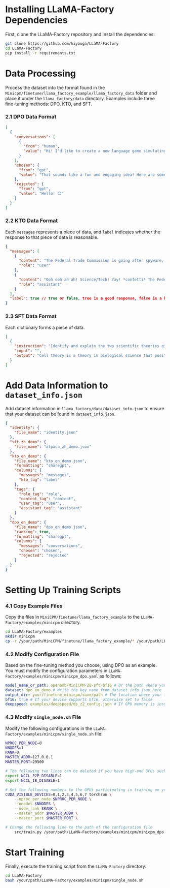 # Installing LLaMA-Factory Dependencies

First, clone the LLaMA-Factory repository and install the dependencies:
```sh
git clone https://github.com/hiyouga/LLaMA-Factory
cd LLaMA-Factory
pip install -r requirements.txt
```

# Data Processing

Process the dataset into the format found in the `Minicpm/finetune/llama_factory_example/llama_factory_data` folder and place it under the `llama_factory/data` directory. Examples include three fine-tuning methods: DPO, KTO, and SFT.

### 2.1 DPO Data Format
```json
[
  {
    "conversations": [
      {
        "from": "human",
        "value": "Hi! I'd like to create a new language game simulating the first person perspective of a character named Angela."
      }
    ],
    "chosen": {
      "from": "gpt",
      "value": "That sounds like a fun and engaging idea! Here are some tips to help you create the game:\n1. Start with the character's name and background: "
    },
    "rejected": {
      "from": "gpt",
      "value": "Hello! 😊"
    }
  }
]
```

### 2.2 KTO Data Format
Each `messages` represents a piece of data, and `label` indicates whether the response to that piece of data is reasonable.
```json
{
  "messages": [
    {
      "content": "The Federal Trade Commission is going after spyware, bits of computer code that install themselves on the computers of Internet users to track or disrupt their online activities.\nQ: Which is the best summary of this article?\nPick your answer from:\n(A). World\n(B). Sports\n(C). Business\n(D). Science/Tech\nI think the answer is",
      "role": "user"
    },
    {
      "content": "Ooh ooh ah ah! Science/Tech! Yay! *confetti* The Federal Trade Commission is talking about spyware, which is like a little computer bug that can watch what you do on your computer without you knowing. It's like a secret agent, but not a nice one! *gasp* The FTC wants to stop the spyware from doing its thing, so they're going after it! *cheer* Woohoo!",
      "role": "assistant"
    }
  ],
  "label": true // true or false, true is a good response, false is a bad response
}
```

### 2.3 SFT Data Format
Each dictionary forms a piece of data.
```json
[
  {
    "instruction": "Identify and explain the two scientific theories given in the list: cell theory and heliocentrism.",
    "input": "",
    "output": "Cell theory is a theory in biological science that posits all living organisms are composed of tiny fundamental units called cells. This is a foundational theory in biology, suggesting that cells are the basic structural and functional units of all living things, and that all living beings are made up of one or more cells, which can only arise through cell division. This theory was first proposed by Schleiden, Schwann, and Virchow in 1839.\n\nHeliocentrism refers to the theory that the Sun is at the center of the solar system, meaning that planets revolve around the Sun. This theory challenged the traditional geocentric view, which held that Earth was the center of the universe. The proponent of heliocentrism was Nicolaus Copernicus, who published his work 'De revolutionibus orbium coelestium' (On the Revolutions of the Celestial Spheres) in the early 16th century, outlining the model of planets orbiting the Sun, making a significant contribution to the development of astronomy."
  }
]
```

# Add Data Information to `dataset_info.json`

Add dataset information in `llama_factory/data/dataset_info.json` to ensure that your dataset can be found in `dataset_info.json`.
```json
{
  "identity": {
    "file_name": "identity.json"
  },
  "sft_zh_demo": {
    "file_name": "alpaca_zh_demo.json"
  },
  "kto_en_demo": {
    "file_name": "kto_en_demo.json",
    "formatting": "sharegpt",
    "columns": {
      "messages": "messages",
      "kto_tag": "label"
    },
    "tags": {
      "role_tag": "role",
      "content_tag": "content",
      "user_tag": "user",
      "assistant_tag": "assistant"
    }
  },
  "dpo_en_demo": {
    "file_name": "dpo_en_demo.json",
    "ranking": true,
    "formatting": "sharegpt",
    "columns": {
      "messages": "conversations",
      "chosen": "chosen",
      "rejected": "rejected"
    }
  }
}
```

# Setting Up Training Scripts

### 4.1 Copy Example Files
Copy the files in `MiniCPM/finetune/llama_factory_example` to the `LLaMA-Factory/examples/minicpm` directory.
```sh
cd LLaMA-Factory/examples
mkdir minicpm
cp -r /your/path/MiniCPM/finetune/llama_factory_example/* /your/path/LLaMA-Factory/examples/minicpm
```

### 4.2 Modify Configuration File
Based on the fine-tuning method you choose, using DPO as an example. You must modify the configuration parameters in `LLaMA-Factory/examples/minicpm/minicpm_dpo.yaml` as follows:
```yaml
model_name_or_path: openbmb/MiniCPM-2B-sft-bf16 # Or the path where you have saved the model locally
dataset: dpo_en_demo # Write the key name from dataset_info.json here
output_dir: your/finetune_minicpm/save/path # The location where your fine-tuned model will be saved
bf16: true # If your device supports bf16, otherwise set to false
deepspeed: examples/deepspeed/ds_z2_config.json # If GPU memory is insufficient, change to ds_z3_config.json
```

### 4.3 Modify `single_node.sh` File
Modify the following configurations in the `LLaMA-Factory/examples/minicpm/single_node.sh` file:
```sh
NPROC_PER_NODE=8
NNODES=1
RANK=0
MASTER_ADDR=127.0.0.1
MASTER_PORT=29500

# The following two lines can be deleted if you have high-end GPUs such as A100, H100, etc.
export NCCL_P2P_DISABLE=1
export NCCL_IB_DISABLE=1 

# Set the following numbers to the GPUs participating in training on your machine, here GPUs 0-7 are all participating in training
CUDA_VISIBLE_DEVICES=0,1,2,3,4,5,6,7 torchrun \
    --nproc_per_node $NPROC_PER_NODE \
    --nnodes $NNODES \
    --node_rank $RANK \
    --master_addr $MASTER_ADDR \
    --master_port $MASTER_PORT \ 

# Change the following line to the path of the configuration file
    src/train.py /your/path/LLaMA-Factory/examples/minicpm/minicpm_dpo.yaml
```

# Start Training

Finally, execute the training script from the `LLaMA-Factory` directory:
```sh
cd LLaMA-Factory
bash /your/path/LLaMA-Factory/examples/minicpm/single_node.sh
```
